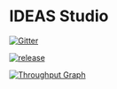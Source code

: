 # IDEAS Studio
[![Gitter](https://badges.gitter.im/Join%20Chat.svg)](https://gitter.im/isa-group/ideas-studio?utm_source=badge&utm_medium=badge&utm_campaign=pr-badge&utm_content=badge)

[![release](https://img.shields.io/badge/version-0.7.0-green.svg)](https://raw.githubusercontent.com/isa-group/ideas-studio/master/CHANGELOG.txt)


[![Throughput Graph](https://graphs.waffle.io/isa-group/ideas-studio/throughput.svg)](https://waffle.io/isa-group/ideas-studio/metrics)
